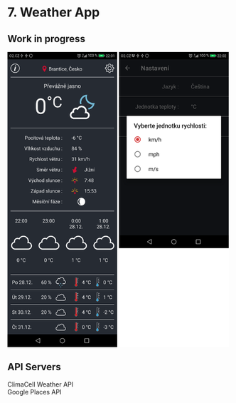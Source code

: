 # 7. Weather App

## Work in progress

<div>
  <img src="image-main-27-12-20.png" width="49%">
  <img src="image-settings-27-12-20.png" width="49%">
</div>

## API Servers
ClimaCell Weather API <br>
Google Places API
